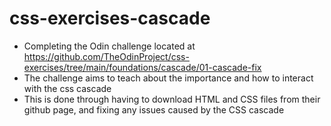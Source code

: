 # css-exercises-cascade
- Completing the Odin challenge located at https://github.com/TheOdinProject/css-exercises/tree/main/foundations/cascade/01-cascade-fix
- The challenge aims to teach about the importance and how to interact with the css cascade
- This is done through having to download HTML and CSS files from their github page, and fixing any issues caused by the CSS cascade 